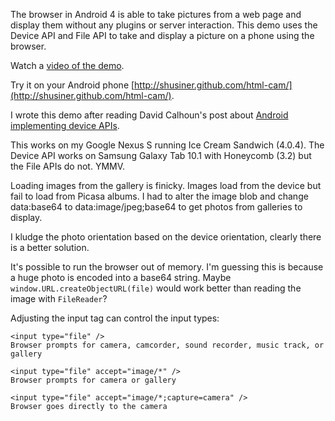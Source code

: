 The browser in Android 4 is able to take pictures from a web page and display them without any plugins or server interaction.  This demo uses the Device API and File API to take and display a picture on a phone using the browser.

Watch a [video of the demo](https://vimeo.com/41577221).

Try it on your Android phone [http://shusiner.github.com/html-cam/](http://shusiner.github.com/html-cam/).

I wrote this demo after reading David Calhoun's post about [Android implementing device APIs](http://davidbcalhoun.com/2011/android-3-0-honeycomb-is-first-to-implement-the-device-api).

This works on my Google Nexus S running Ice Cream Sandwich (4.0.4). The Device API works on Samsung Galaxy Tab 10.1 with Honeycomb (3.2) but the File APIs do not.  YMMV.

Loading images from the gallery is finicky.  Images load from the device but fail to load from Picasa albums.  I had to alter the image blob and change data:base64 to data:image/jpeg;base64 to get photos from galleries to display.

I kludge the photo orientation based on the device orientation, clearly there is a better solution.

It's possible to run the browser out of memory.  I'm guessing this is because a huge photo is encoded into a base64 string.  Maybe <code>window.URL.createObjectURL(file)</code> would work better than reading the image with <code>FileReader</code>?

Adjusting the input tag can control the input types:

	<input type="file" />
	Browser prompts for camera, camcorder, sound recorder, music track, or gallery

	<input type="file" accept="image/*" />			
	Browser prompts for camera or gallery	

	<input type="file" accept="image/*;capture=camera" />			
	Browser goes directly to the camera



